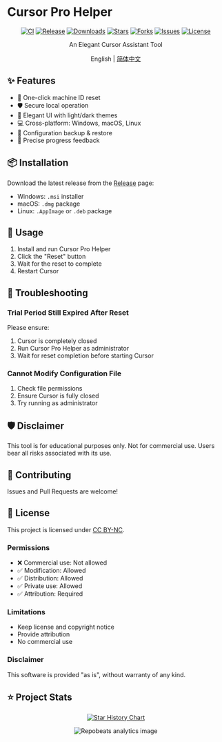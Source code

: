# Cursor Pro Helper

<div align="center">

[![CI](https://github.com/Elawen-Carl/Cursor_Pro_Helper/actions/workflows/ci.yml/badge.svg)](https://github.com/Elawen-Carl/Cursor_Pro_Helper/actions/workflows/ci.yml)
[![Release](https://img.shields.io/github/v/release/Elawen-Carl/Cursor_Pro_Helper?include_prereleases&style=flat-square)](https://github.com/Elawen-Carl/Cursor_Pro_Helper/releases)
[![Downloads](https://img.shields.io/github/downloads/Elawen-Carl/Cursor_Pro_Helper/total?style=flat-square)](https://github.com/Elawen-Carl/Cursor_Pro_Helper/releases)
[![Stars](https://img.shields.io/github/stars/Elawen-Carl/Cursor_Pro_Helper?style=flat-square)](https://github.com/Elawen-Carl/Cursor_Pro_Helper/stargazers)
[![Forks](https://img.shields.io/github/forks/Elawen-Carl/Cursor_Pro_Helper?style=flat-square)](https://github.com/Elawen-Carl/Cursor_Pro_Helper/network/members)
[![Issues](https://img.shields.io/github/issues/Elawen-Carl/Cursor_Pro_Helper?style=flat-square)](https://github.com/Elawen-Carl/Cursor_Pro_Helper/issues)
[![License](https://img.shields.io/badge/license-CC%20BY--NC%204.0-blue?style=flat-square)](https://creativecommons.org/licenses/by-nc/4.0/)

An Elegant Cursor Assistant Tool

English | [简体中文](./README.md)

</div>

## ✨ Features

- 🚀 One-click machine ID reset
- 🛡️ Secure local operation
- 🎨 Elegant UI with light/dark themes
- 💻 Cross-platform: Windows, macOS, Linux
- 🔄 Configuration backup & restore
- 🎯 Precise progress feedback

## 📦 Installation

Download the latest release from the [Release](https://github.com/Elawen-Carl/Cursor_Pro_Helper/releases) page:

- Windows: `.msi` installer
- macOS: `.dmg` package
- Linux: `.AppImage` or `.deb` package

## 🚀 Usage

1. Install and run Cursor Pro Helper
2. Click the "Reset" button
3. Wait for the reset to complete
4. Restart Cursor

## 🔧 Troubleshooting

### Trial Period Still Expired After Reset

Please ensure:
1. Cursor is completely closed
2. Run Cursor Pro Helper as administrator
3. Wait for reset completion before starting Cursor

### Cannot Modify Configuration File

1. Check file permissions
2. Ensure Cursor is fully closed
3. Try running as administrator

## 🛡️ Disclaimer

This tool is for educational purposes only. Not for commercial use. Users bear all risks associated with its use.

## 🌟 Contributing

Issues and Pull Requests are welcome!

## 📄 License

This project is licensed under [CC BY-NC](https://creativecommons.org/licenses/by-nc/4.0/).

### Permissions
- ❌ Commercial use: Not allowed
- ✅ Modification: Allowed
- ✅ Distribution: Allowed
- ✅ Private use: Allowed
- ✅ Attribution: Required

### Limitations
- Keep license and copyright notice
- Provide attribution
- No commercial use

### Disclaimer
This software is provided "as is", without warranty of any kind.

## ⭐ Project Stats

<div align="center">

[![Star History Chart](https://api.star-history.com/svg?repos=Elawen-Carl/Cursor_Pro_Helper&type=Date)](https://star-history.com/#Elawen-Carl/Cursor_Pro_Helper&Date)

![Repobeats analytics image](https://repobeats.axiom.co/api/embed/38d3d5cd30fe7e5dc0b67c03996d212d0323a5c0.svg "Repobeats analytics image")

</div>
